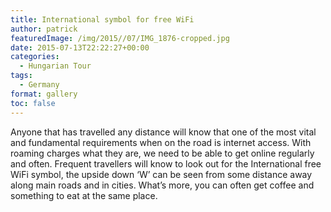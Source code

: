```yaml
---
title: International symbol for free WiFi
author: patrick
featuredImage: /img/2015//07/IMG_1876-cropped.jpg
date: 2015-07-13T22:22:27+00:00
categories:
  - Hungarian Tour
tags:
  - Germany
format: gallery
toc: false
---
```

Anyone that has travelled any distance will know that one of the most vital and fundamental requirements when on the road is internet access. With roaming charges what they are, we need to be able to get online regularly and often. Frequent travellers will know to look out for the International free WiFi symbol, the upside down ‘W’ can be seen from some distance away along main roads and in cities. What’s more, you can often get coffee and something to eat at the same place.
